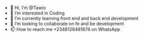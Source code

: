 - 👋 Hi, I’m @Tawio
- 👀 I’m interested in Coding
- 🌱 I’m currently learning front end and back end development
- 💞️ I’m looking to collaborate on fe and be development
- 📫 How to reach me +2348128481674 on WhatsApp

<!---
Tawio/Tawio is a ✨ special ✨ repository because its `README.md` (this file) appears on your GitHub profile.
You can click the Preview link to take a look at your changes.
--->
